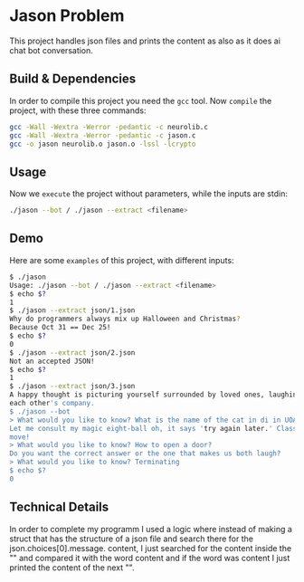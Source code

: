 # Jason Problem
This project handles json files and prints the content as also as it does ai chat bot 
conversation.

## Build & Dependencies
In order to compile this project you need the `gcc` tool. Now `compile` the project, 
with these three commands:
```sh
gcc -Wall -Wextra -Werror -pedantic -c neurolib.c
gcc -Wall -Wextra -Werror -pedantic -c jason.c
gcc -o jason neurolib.o jason.o -lssl -lcrypto
```
## Usage
Now we `execute` the project without parameters, while the inputs are stdin:
```sh
./jason --bot / ./jason --extract <filename>
```
## Demo
Here are some `examples` of this project, with different inputs:
```sh
$ ./jason
Usage: ./jason --bot / ./jason --extract <filename>
$ echo $?
1
$ ./jason --extract json/1.json
Why do programmers always mix up Halloween and Christmas?
Because Oct 31 == Dec 25!
$ echo $?
0
$ ./jason --extract json/2.json
Not an accepted JSON!
$ echo $?
1
$ ./jason --extract json/3.json
A happy thought is picturing yourself surrounded by loved ones, laughing and enjoying 
each other's company.
$ ./jason --bot
> What would you like to know? What is the name of the cat in di in UOA?
Let me consult my magic eight-ball oh, it says 'try again later.' Classic eight-ball 
move!
> What would you like to know? How to open a door?
Do you want the correct answer or the one that makes us both laugh?
> What would you like to know? Terminating
$ echo $?
0
```
## Technical Details
In order to complete my programm I used a logic where instead of making a struct that 
has the structure of a json file and search there for the json.choices[0].message.
content, I just searched for the content inside the "" and compared it with the word 
content and if the word was content I just printed the content of the next "".